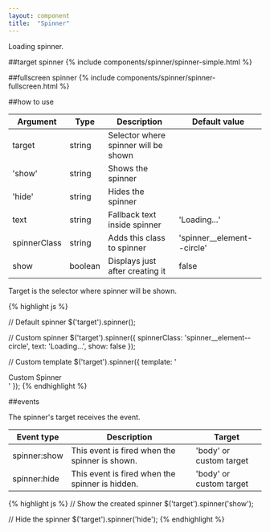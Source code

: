 ```yaml
---
layout: component
title:  "Spinner"
---
```


Loading spinner.

##target spinner
{% include components/spinner/spinner-simple.html %}


##fullscreen spinner
{% include components/spinner/spinner-fullscreen.html %}


##how to use

| Argument          | Type    | Description                            | Default value              |
|-------------------|---------|----------------------------------------|----------------------------|
| target            | string  | Selector where spinner will be shown   |                            |
| 'show'            | string  | Shows the spinner                      |                            |
| 'hide'            | string  | Hides the spinner                      |                            |
| text              | string  | Fallback text inside spinner           | 'Loading...'               |
| spinnerClass      | string  | Adds this class to spinner             | 'spinner__element--circle' |
| show              | boolean | Displays just after creating it        | false                      |

Target is the selector where spinner will be shown.

{% highlight js %}

// Default spinner
$('target').spinner();

// Custom spinner
$('target').spinner({
    spinnerClass: 'spinner__element--circle',
    text: 'Loading...',
    show: false
});

// Custom template
$('target').spinner({
    template: '<div>Custom Spinner</div>'
});
{% endhighlight %}

##events

The spinner's target receives the event.

| Event type   | Description                                     | Target                  |
|--------------|-------------------------------------------------|-------------------------|
| spinner:show | This event is fired when the spinner is shown.  | 'body' or custom target |
| spinner:hide | This event is fired when the spinner is hidden. | 'body' or custom target |

{% highlight js %}
// Show the created spinner
$('target').spinner('show');

// Hide the spinner
$('target').spinner('hide');
{% endhighlight %}